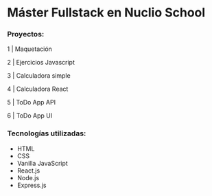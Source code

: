 # Máster Fullstack en Nuclio School



### Proyectos:

1 | Maquetación

2 | Ejercicios Javascript

3 | Calculadora simple

4 | Calculadora React

5 | ToDo App API

6 | ToDo App UI

### Tecnologías utilizadas:

- HTML
- CSS
- Vanilla JavaScript
- React.js
- Node.js
- Express.js